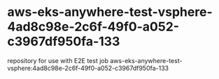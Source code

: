 # aws-eks-anywhere-test-vsphere-4ad8c98e-2c6f-49f0-a052-c3967df950fa-133
repository for use with E2E test job aws-eks-anywhere-test-vsphere:4ad8c98e-2c6f-49f0-a052-c3967df950fa-133
